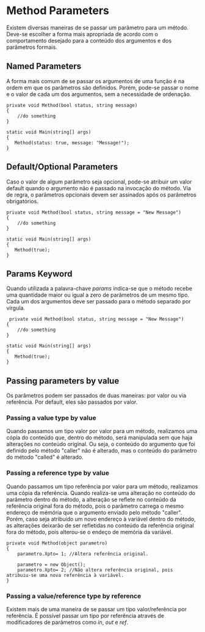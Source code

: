 # Method Parameters

Existem diversas maneiras de se passar um parâmetro para um método. Deve-se escolher a forma mais apropriada de acordo com o comportamento desejado para a conteúdo dos argumentos e dos parâmetros formais.

## Named Parameters
A forma mais comum de se passar os argumentos de uma função é na ordem em que os parâmetros são definidos. Porém, pode-se passar o nome e o valor de cada um dos argumentos, sem a necessidade de ordenação.

    private void Method(bool status, string message)  
    {  
        //do something    
    } 
    
    static void Main(string[] args)  
    {  
       Method(status: true, message: "Message!");  
    }  

## Default/Optional Parameters
Caso o valor de algum parâmetro seja opcional, pode-se atribuir um valor default quando o argumento não é passado na invocação do método. Via de regra, o parâmetros opcionais devem ser assinados após os parâmetros obrigatórios.
   
    private void Method(bool status, string message = "New Message")  
    {  
        //do something    
    } 
    
    static void Main(string[] args)  
    {  
       Method(true);  
    } 

## Params Keyword
Quando utilizada a palavra-chave *params* indica-se que o método recebe uma quantidade maior ou igual a zero de parâmetros de um mesmo tipo. Cada um dos argumentos deve ser passado para o método separado por vírgula.

     private void Method(bool status, string message = "New Message")  
    {  
        //do something    
    } 
    
    static void Main(string[] args)  
    {  
       Method(true);  
    } 


    
## Passing parameters by value
Os parâmetros podem ser passados de duas maneiras: por valor ou via referência. Por default, eles são passados por valor.

### Passing a value type by value
Quando passamos um tipo valor por valor para um método, realizamos uma cópia do conteúdo que, dentro do método, será manipulada sem que haja alterações no conteúdo original. Ou seja, o conteúdo do argumento que foi definido pelo método "caller" não é alterado, mas o conteúdo do parâmetro do método "called" é alterado.

### Passing a reference type by value
Quando passamos um tipo referência por valor para um método, realizamos uma cópia da referência. Quando realiza-se uma alteração no conteúdo do parâmetro dentro do método, a alteração se reflete no conteúdo da referência original fora do método, pois o parâmetro carrega o mesmo endereço de mémória que o argumento enviado pelo método "caller".
Porém, caso seja atribuído um novo endereço à variável dentro do método, as alterações deixarão de ser refletidas no conteúdo da referência original fora do método, pois alterou-se o endeço de memória da variável.
   

    private void Method(object parametro)  
    {  
        parametro.Xpto= 1; //Altera referência original.
        
		parametro = new Object();
        parametro.Xpto= 2; //Não altera referência original, pois atribuiu-se uma nova referência à variável.
    } 
    
### Passing a value/reference type by reference
Existem mais de uma maneira de se passar um tipo valor/referência por referência. É possível passar um tipo por referência através de modificadores de parâmetros como *in*, *out* e *ref*.